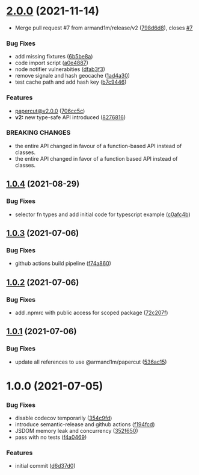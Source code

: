 # [2.0.0](https://github.com/armand1m/papercut/compare/v1.0.4...v2.0.0) (2021-11-14)


* Merge pull request #7 from armand1m/release/v2 ([798d6d8](https://github.com/armand1m/papercut/commit/798d6d82424c7f2f6ccd3eee5c34004b394a1042)), closes [#7](https://github.com/armand1m/papercut/issues/7)


### Bug Fixes

* add missing fixtures ([6b5be8a](https://github.com/armand1m/papercut/commit/6b5be8ad78140ca1e8811b5a3fc95ac7a1686506))
* code import script ([a0e4887](https://github.com/armand1m/papercut/commit/a0e4887cdc7beaf02416b24d7d871c7c7ea2401d))
* node notifier vulnerabities ([dfab3f3](https://github.com/armand1m/papercut/commit/dfab3f34f9c127f97d9f6db874b43f4654fe5fb8))
* remove signale and hash geocache ([1ad4a30](https://github.com/armand1m/papercut/commit/1ad4a30bea2fa175e9b6d8063e05bd6e802ee017))
* test cache path and add hash key ([b7c9446](https://github.com/armand1m/papercut/commit/b7c9446aae1464983288ec5df9f29594ca4f4d59))


### Features

* papercut@v2.0.0 ([706cc5c](https://github.com/armand1m/papercut/commit/706cc5c212964e0606ebda66c1d1e2f595e46056))
* **v2:** new type-safe API introduced ([8276816](https://github.com/armand1m/papercut/commit/827681680736d83918566a9f5c4c7972781117ed))


### BREAKING CHANGES

* the entire API changed in favour of a function-based API
instead of classes.
* the entire API changed in favor of a function based API
instead of classes.

## [1.0.4](https://github.com/armand1m/papercut/compare/v1.0.3...v1.0.4) (2021-08-29)


### Bug Fixes

* selector fn types and add initial code for typescript example ([c0afc4b](https://github.com/armand1m/papercut/commit/c0afc4b56553e8a72abaaf4076f6d32ebadb76c8))

## [1.0.3](https://github.com/armand1m/papercut/compare/v1.0.2...v1.0.3) (2021-07-06)


### Bug Fixes

* github actions build pipeline ([f74a860](https://github.com/armand1m/papercut/commit/f74a86093d34d6837e0450752e39a6e47902eb48))

## [1.0.2](https://github.com/armand1m/papercut/compare/v1.0.1...v1.0.2) (2021-07-06)


### Bug Fixes

* add .npmrc with public access for scoped package ([72c207f](https://github.com/armand1m/papercut/commit/72c207f972e5bd3872a394f12283689e944588cd))

## [1.0.1](https://github.com/armand1m/papercut/compare/v1.0.0...v1.0.1) (2021-07-06)


### Bug Fixes

* update all references to use @armand1m/papercut ([536ac15](https://github.com/armand1m/papercut/commit/536ac15105d120fec083fb72c2fc4a99a7596893))

# 1.0.0 (2021-07-05)


### Bug Fixes

* disable codecov temporarily ([354c9fd](https://github.com/armand1m/papercut/commit/354c9fdc843211aa1e9c6db399dd3d5e1e910404))
* introduce semantic-release and github actions ([f194fcd](https://github.com/armand1m/papercut/commit/f194fcd9259f68cc05c561418578291310a40eef))
* JSDOM memory leak and concurrency ([352f650](https://github.com/armand1m/papercut/commit/352f650b1d78515f2437eb475d3cef4ae8ec9127))
* pass with no tests ([f4a0469](https://github.com/armand1m/papercut/commit/f4a04699680c9af2c560147154d99594f98760b2))


### Features

* initial commit ([d6d37d0](https://github.com/armand1m/papercut/commit/d6d37d039907d641c69d03bc76848ba6cd857039))
